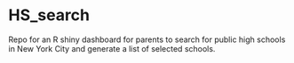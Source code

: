 # HS_search
Repo for an R shiny dashboard for parents to search for public high schools in New York City and generate a list of selected schools. 

